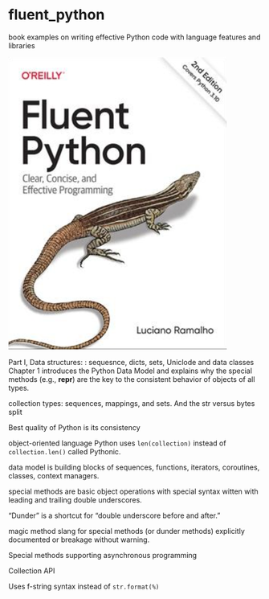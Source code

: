 # fluent_python
book examples on writing effective Python code with language features and libraries

![Image](assests\book_cover.PNG)

Part I, Data structures: : sequesnce, dicts, sets, Uniclode and data classes
Chapter 1 introduces the Python Data Model 
and explains why the special methods (e.g., __repr__) 
are the key to the consistent behavior of objects of all types.

collection types: sequences, mappings, and sets.
And the str versus bytes split

Best quality of Python is its consistency

object-oriented language Python uses `len(collection)` instead 
of `collection.len()` called Pythonic. 

data model is building blocks of sequences, functions, iterators, coroutines, classes, context managers.

special methods are basic object operations with special syntax
witten with leading and trailing double underscores.

“Dunder” is a shortcut for “double underscore before and after.”

magic method slang for special methods (or dunder methods)
explicitly documented or breakage without warning.

Special methods supporting asynchronous programming

Collection API

Uses f-string syntax instead of `str.format(%)`